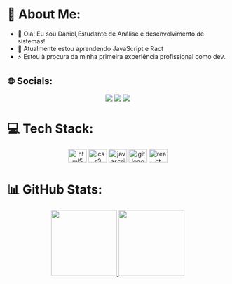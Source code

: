 # 💫 About Me:
- 👋 Olá! Eu sou Daniel,Estudante de Análise e desenvolvimento de sistemas! 
- 🌱 Atualmente estou aprendendo JavaScript e Ract
- ⚡ Estou à procura da minha primeira experiência profissional como dev.

## 🌐 Socials:

<div align="center"> 
  <a href="https://www.instagram.com/daniel.slip3/" target="_blank"><img src="https://img.shields.io/badge/-Instagram-%23E4405F?style=for-the-badge&logo=instagram&logoColor=white" target="_blank"></a>
  <a href = "mailto:daniel.slip08@gmail.com"><img src="https://img.shields.io/badge/-Gmail-%23333?style=for-the-badge&logo=gmail&logoColor=white" target="_blank"></a>
  <a href="https://www.linkedin.com/in/daniel-filipe-dantas-170422242/" target="_blank"><img src="https://img.shields.io/badge/-LinkedIn-%230077B5?style=for-the-badge&logo=linkedin&logoColor=white" target="_blank"></a> 
  
</div>

# 💻 Tech Stack:

<div align="center">
  <img src="https://cdn.jsdelivr.net/gh/devicons/devicon/icons/html5/html5-original.svg" height="30" width="42" alt="html5 logo"/>
  <img src="https://cdn.jsdelivr.net/gh/devicons/devicon/icons/css3/css3-original.svg" height="30" width="42" alt="css3 logo"/>
  <img src="https://cdn.jsdelivr.net/gh/devicons/devicon/icons/javascript/javascript-original.svg" height="30" width="42" alt="javascript logo"/>
  <img src="https://cdn.jsdelivr.net/gh/devicons/devicon/icons/git/git-original.svg" height="30" width="42" alt="git logo"/>
  <img src="https://cdn.jsdelivr.net/gh/devicons/devicon/icons/react/react-original.svg" height="30" width="42" alt="react logo" />
</div>

# 📊 GitHub Stats:

<div align="center">
  <a href="https://github.com/D4niel001">
   <img height="150em" src="https://github-readme-stats.vercel.app/api?username=D4niel001&show_icons=true&theme=vue-dark&hide_border=true&include_all_commits=true&count_private=true"/>
   <img height="150em" src="https://github-readme-stats.vercel.app/api/top-langs/?username=D4niel001&theme=vue-dark&hide_border=true&include_all_commits=true&count_private=true&layout=compact"/>
  </a>
</div>



<!-- Proudly created with GPRM ( https://gprm.itsvg.in ) -->
